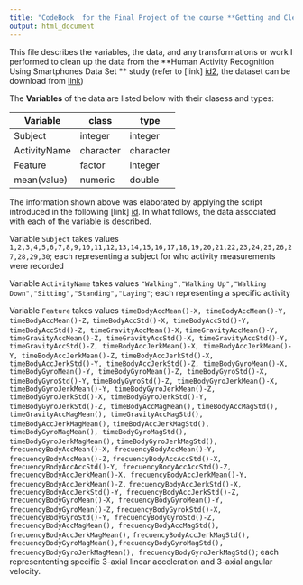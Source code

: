 ```yaml
---
title: "CodeBook  for the Final Project of the course **Getting and Cleaning Data**"
output: html_document
---
```

This file describes the variables, the data, and any transformations or work I performed to clean up the data from the **Human Activity Recognition Using Smartphones Data Set ** study (refer to [link] [id2], the dataset can be download from [link][id3])


The **Variables** of the data are listed below with their clasess and types:


Variable |    class  |    type
---------|-----------|--------                 
Subject  |  integer  | integer
ActivityName |character  |character
Feature|   factor | integer
mean(value) |  numeric  |  double


The information shown above was elaborated by applying the script introduced in the following [link] [id]. In what follows, the data associated with each of the variable is described.


Variable `Subject` takes values `1,2,3,4,5,6,7,8,9,10,11,12,13,14,15,16,17,18,19,20,21,22,23,24,25,26,27,28,29,30`; 
each representing a subject for who activity measurements were recorded


Variable `ActivityName` takes values `"Walking","Walking Up","Walking Down","Sitting","Standing","Laying"`; each representing a specific activity


Variable `Feature` takes values `timeBodyAccMean()-X, timeBodyAccMean()-Y, timeBodyAccMean()-Z,` `timeBodyAccStd()-X, timeBodyAccStd()-Y, timeBodyAccStd()-Z, timeGravityAccMean()-X,` `timeGravityAccMean()-Y, timeGravityAccMean()-Z, timeGravityAccStd()-X, timeGravityAccStd()-Y,` `timeGravityAccStd()-Z, timeBodyAccJerkMean()-X, timeBodyAccJerkMean()-Y, timeBodyAccJerkMean()-Z,` `timeBodyAccJerkStd()-X, timeBodyAccJerkStd()-Y, timeBodyAccJerkStd()-Z, timeBodyGyroMean()-X,` `timeBodyGyroMean()-Y, timeBodyGyroMean()-Z, timeBodyGyroStd()-X, timeBodyGyroStd()-Y,` `timeBodyGyroStd()-Z, timeBodyGyroJerkMean()-X, timeBodyGyroJerkMean()-Y, timeBodyGyroJerkMean()-Z,` `timeBodyGyroJerkStd()-X, timeBodyGyroJerkStd()-Y, timeBodyGyroJerkStd()-Z, timeBodyAccMagMean(),` `timeBodyAccMagStd(), timeGravityAccMagMean(), timeGravityAccMagStd(), timeBodyAccJerkMagMean(),` `timeBodyAccJerkMagStd(), timeBodyGyroMagMean(), timeBodyGyroMagStd(), timeBodyGyroJerkMagMean(),` `timeBodyGyroJerkMagStd(), frecuencyBodyAccMean()-X, frecuencyBodyAccMean()-Y, frecuencyBodyAccMean()-Z,` `frecuencyBodyAccAccStd()-X, frecuencyBodyAccAccStd()-Y, frecuencyBodyAccAccStd()-Z,` `frecuencyBodyAccJerkMean()-X, frecuencyBodyAccJerkMean()-Y, frecuencyBodyAccJerkMean()-Z,`
`frecuencyBodyAccJerkStd()-X, frecuencyBodyAccJerkStd()-Y, frecuencyBodyAccJerkStd()-Z,` `frecuencyBodyGyroMean()-X, frecuencyBodyGyroMean()-Y, frecuencyBodyGyroMean()-Z,` `frecuencyBodyGyrokStd()-X, frecuencyBodyGyroStd()-Y, frecuencyBodyGyroStd()-Z,` `frecuencyBodyAccMagMean(), frecuencyBodyAccMagStd(), frecuencyBodyAccJerkMagMean(),` `frecuencyBodyAccJerkMagStd(), frecuencyBodyGyroMagMean(),frecuencyBodyGyroMagStd(),`
`frecuencyBodyGyroJerkMagMean(), frecuencyBodyGyroJerkMagStd()`; each represententing specific 3-axial linear acceleration and 3-axial angular velocity.


[id]: http://r.789695.n4.nabble.com/variable-labels-to-accompany-data-frame-td813131.html "link1"
[id2]: http://archive.ics.uci.edu/ml/datasets/Human+Activity+Recognition+Using+Smartphones "link2"
[id3]: https://d396qusza40orc.cloudfront.net/getdata%2Fprojectfiles%2FUCI%20HAR%20Dataset.zip "link3"